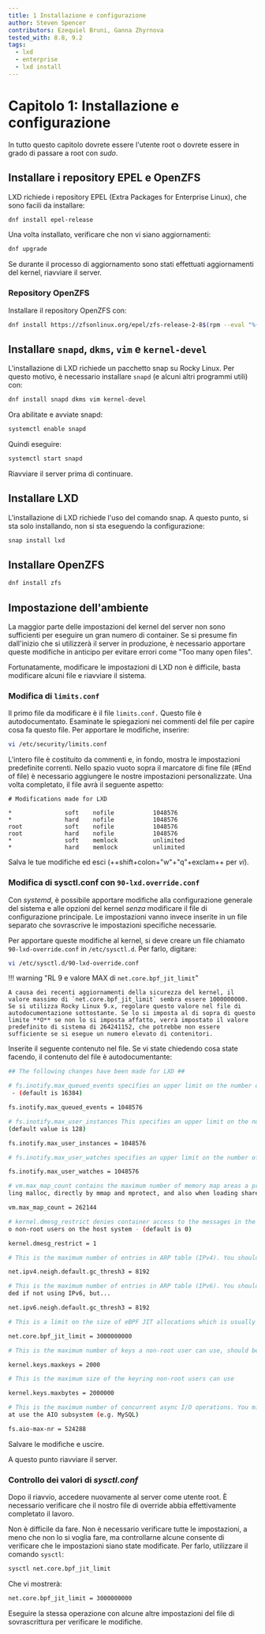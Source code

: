 ```yaml
---
title: 1 Installazione e configurazione
author: Steven Spencer
contributors: Ezequiel Bruni, Ganna Zhyrnova
tested_with: 8.8, 9.2
tags:
  - lxd
  - enterprise
  - lxd install
---
```


# Capitolo 1: Installazione e configurazione

In tutto questo capitolo dovrete essere l'utente root o dovrete essere in grado di passare a root con *sudo*.

## Installare i repository EPEL e OpenZFS

LXD richiede i repository EPEL (Extra Packages for Enterprise Linux), che sono facili da installare:

```bash
dnf install epel-release
```

Una volta installato, verificare che non vi siano aggiornamenti:

```bash
dnf upgrade
```

Se durante il processo di aggiornamento sono stati effettuati aggiornamenti del kernel, riavviare il server.

### Repository OpenZFS

Installare il repository OpenZFS con:

```bash
dnf install https://zfsonlinux.org/epel/zfs-release-2-8$(rpm --eval "%{dist}").noarch.rpm
```

## Installare `snapd`, `dkms`, `vim` e `kernel-devel`

L'installazione di LXD richiede un pacchetto snap su Rocky Linux. Per questo motivo, è necessario installare `snapd` (e alcuni altri programmi utili) con:

```bash
dnf install snapd dkms vim kernel-devel
```

Ora abilitate e avviate snapd:

```bash
systemctl enable snapd
```

Quindi eseguire:

```bash
systemctl start snapd
```

Riavviare il server prima di continuare.

## Installare LXD

L'installazione di LXD richiede l'uso del comando snap. A questo punto, si sta solo installando, non si sta eseguendo la configurazione:

```bash
snap install lxd
```

## Installare OpenZFS

```bash
dnf install zfs
```

## Impostazione dell'ambiente

La maggior parte delle impostazioni del kernel del server non sono sufficienti per eseguire un gran numero di container. Se si presume fin dall'inizio che si utilizzerà il server in produzione, è necessario apportare queste modifiche in anticipo per evitare errori come "Too many open files".

Fortunatamente, modificare le impostazioni di LXD non è difficile, basta modificare alcuni file e riavviare il sistema.

### Modifica di `limits.conf`

Il primo file da modificare è il file `limits.conf.` Questo file è autodocumentato. Esaminate le spiegazioni nei commenti del file per capire cosa fa questo file. Per apportare le modifiche, inserire:

```bash
vi /etc/security/limits.conf
```

L'intero file è costituito da commenti e, in fondo, mostra le impostazioni predefinite correnti. Nello spazio vuoto sopra il marcatore di fine file (#End of file) è necessario aggiungere le nostre impostazioni personalizzate. Una volta completato, il file avrà il seguente aspetto:

```text
# Modifications made for LXD

*               soft    nofile           1048576
*               hard    nofile           1048576
root            soft    nofile           1048576
root            hard    nofile           1048576
*               soft    memlock          unlimited
*               hard    memlock          unlimited
```

Salva le tue modifiche ed esci (++shift+colon+"w"+"q"+exclam++ per *vi*).

### Modifica di sysctl.conf con `90-lxd.override.conf`

Con *systemd*, è possibile apportare modifiche alla configurazione generale del sistema e alle opzioni del kernel *senza* modificare il file di configurazione principale. Le impostazioni vanno invece inserite in un file separato che sovrascrive le impostazioni specifiche necessarie.

Per apportare queste modifiche al kernel, si deve creare un file chiamato `90-lxd-override.conf` in `/etc/sysctl.d`. Per farlo, digitare:

```bash
vi /etc/sysctl.d/90-lxd-override.conf
```

!!! warning "RL 9 e valore MAX di `net.core.bpf_jit_limit`"

    A causa dei recenti aggiornamenti della sicurezza del kernel, il valore massimo di `net.core.bpf_jit_limit` sembra essere 1000000000. Se si utilizza Rocky Linux 9.x, regolare questo valore nel file di autodocumentazione sottostante. Se lo si imposta al di sopra di questo limite **O** se non lo si imposta affatto, verrà impostato il valore predefinito di sistema di 264241152, che potrebbe non essere sufficiente se si esegue un numero elevato di contenitori.

Inserite il seguente contenuto nel file. Se vi state chiedendo cosa state facendo, il contenuto del file è autodocumentante:

```bash
## The following changes have been made for LXD ##

# fs.inotify.max_queued_events specifies an upper limit on the number of events that can be queued to the corresponding inotify instance
 - (default is 16384)

fs.inotify.max_queued_events = 1048576

# fs.inotify.max_user_instances This specifies an upper limit on the number of inotify instances that can be created per real user ID -
(default value is 128)

fs.inotify.max_user_instances = 1048576

# fs.inotify.max_user_watches specifies an upper limit on the number of watches that can be created per real user ID - (default is 8192)

fs.inotify.max_user_watches = 1048576

# vm.max_map_count contains the maximum number of memory map areas a process may have. Memory map areas are used as a side-effect of cal
ling malloc, directly by mmap and mprotect, and also when loading shared libraries - (default is 65530)

vm.max_map_count = 262144

# kernel.dmesg_restrict denies container access to the messages in the kernel ring buffer. Please note that this also will deny access t
o non-root users on the host system - (default is 0)

kernel.dmesg_restrict = 1

# This is the maximum number of entries in ARP table (IPv4). You should increase this if you create over 1024 containers.

net.ipv4.neigh.default.gc_thresh3 = 8192

# This is the maximum number of entries in ARP table (IPv6). You should increase this if you plan to create over 1024 containers.Not nee
ded if not using IPv6, but...

net.ipv6.neigh.default.gc_thresh3 = 8192

# This is a limit on the size of eBPF JIT allocations which is usually set to PAGE_SIZE * 40000. Set this to 1000000000 if you are running Rocky Linux 9.x

net.core.bpf_jit_limit = 3000000000

# This is the maximum number of keys a non-root user can use, should be higher than the number of containers

kernel.keys.maxkeys = 2000

# This is the maximum size of the keyring non-root users can use

kernel.keys.maxbytes = 2000000

# This is the maximum number of concurrent async I/O operations. You might need to increase it further if you have a lot of workloads th
at use the AIO subsystem (e.g. MySQL)

fs.aio-max-nr = 524288
```

Salvare le modifiche e uscire.

A questo punto riavviare il server.

### Controllo dei valori di *sysctl.conf*

Dopo il riavvio, accedere nuovamente al server come utente root. È necessario verificare che il nostro file di override abbia effettivamente completato il lavoro.

Non è difficile da fare. Non è necessario verificare tutte le impostazioni, a meno che non lo si voglia fare, ma controllarne alcune consente di verificare che le impostazioni siano state modificate. Per farlo, utilizzare il comando `sysctl`:

```bash
sysctl net.core.bpf_jit_limit
```

Che vi mostrerà:

```bash
net.core.bpf_jit_limit = 3000000000
```

Eseguire la stessa operazione con alcune altre impostazioni del file di sovrascrittura per verificare le modifiche.
